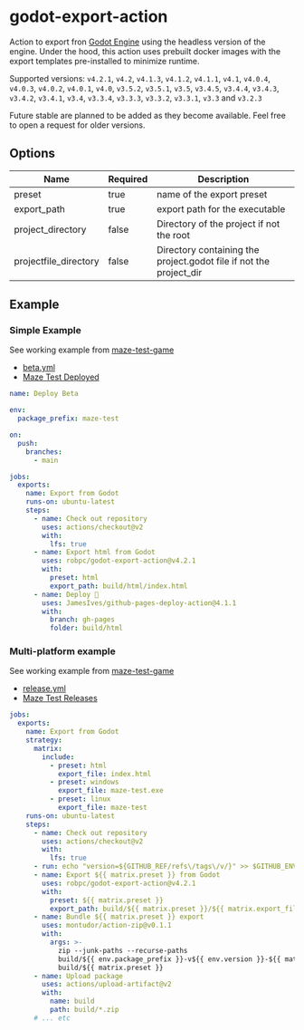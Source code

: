 # godot-export-action

Action to export fron [Godot Engine](https://godotengine.org/) using the headless version
of the engine. Under the hood, this action uses prebuilt docker images with the export
templates pre-installed to minimize runtime.

Supported versions:
`v4.2.1`, `v4.2`, `v4.1.3`, `v4.1.2`, `v4.1.1`, `v4.1`, `v4.0.4`, `v4.0.3`, `v4.0.2`, `v4.0.1`, `v4.0`, `v3.5.2`, `v3.5.1`, `v3.5`, `v3.4.5`, `v3.4.4`, `v3.4.3`, `v3.4.2`, `v3.4.1`, `v3.4`, `v3.3.4`, `v3.3.3`, `v3.3.2`, `v3.3.1`, `v3.3` and `v3.2.3`

Future stable are planned to be added as they become available. Feel free to open a request for older versions.

## Options

| Name                  | Required | Description                                                        |
| --------------------- | -------- | ------------------------------------------------------------------ |
| preset                | true     | name of the export preset                                          |
| export_path           | true     | export path for the executable                                     |
| project_directory     | false    | Directory of the project if not the root                           |
| projectfile_directory | false    | Directory containing the project.godot file if not the project_dir |

## Example

### Simple Example

See working example from [maze-test-game](https://github.com/robpc/maze-test-game)
* [beta.yml](https://github.com/robpc/maze-test-game/blob/main/.github/workflows/beta.yml)
* [Maze Test Deployed](https://robpc.github.io/maze-test-game/)

```yaml
name: Deploy Beta

env:
  package_prefix: maze-test

on:
  push:
    branches:
      - main

jobs:
  exports:
    name: Export from Godot
    runs-on: ubuntu-latest
    steps:
      - name: Check out repository
        uses: actions/checkout@v2
        with:
          lfs: true
      - name: Export html from Godot
        uses: robpc/godot-export-action@v4.2.1
        with:
          preset: html
          export_path: build/html/index.html
      - name: Deploy 🚀
        uses: JamesIves/github-pages-deploy-action@4.1.1
        with:
          branch: gh-pages
          folder: build/html
```

### Multi-platform example

See working example from [maze-test-game](https://github.com/robpc/maze-test-game)
* [release.yml](https://github.com/robpc/maze-test-game/blob/main/.github/workflows/release.yml)
* [Maze Test Releases](https://github.com/robpc/maze-test-game/releases)

```yaml
jobs:
  exports:
    name: Export from Godot
    strategy:
      matrix:
        include:
          - preset: html
            export_file: index.html
          - preset: windows
            export_file: maze-test.exe
          - preset: linux
            export_file: maze-test
    runs-on: ubuntu-latest
    steps:
      - name: Check out repository
        uses: actions/checkout@v2
        with:
          lfs: true
      - run: echo "version=${GITHUB_REF/refs\/tags\/v/}" >> $GITHUB_ENV
      - name: Export ${{ matrix.preset }} from Godot
        uses: robpc/godot-export-action@v4.2.1
        with:
          preset: ${{ matrix.preset }}
          export_path: build/${{ matrix.preset }}/${{ matrix.export_file }}
      - name: Bundle ${{ matrix.preset }} export
        uses: montudor/action-zip@v0.1.1
        with:
          args: >-
            zip --junk-paths --recurse-paths
            build/${{ env.package_prefix }}-v${{ env.version }}-${{ matrix.preset }}.zip
            build/${{ matrix.preset }}
      - name: Upload package
        uses: actions/upload-artifact@v2
        with:
          name: build
          path: build/*.zip
      # ... etc
```